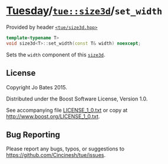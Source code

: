 [Tuesday](../../../README.md)/[`tue::size3d`](../../headers/size3d.md)/`set_width`
==================================================================================
Provided by header [`<tue/size3d.hpp>`](../../headers/size3d.md)

```c++
template<typename T>
void size3d<T>::set_width(const T& width) noexcept;
```

Sets the `width` component of this [`size3d`](../../headers/size3d.md).

License
-------
Copyright Jo Bates 2015.

Distributed under the Boost Software License, Version 1.0.

See accompanying file [LICENSE_1_0.txt](../../../LICENSE_1_0.txt) or copy at
http://www.boost.org/LICENSE_1_0.txt.

Bug Reporting
-------------
Please report any bugs, typos, or suggestions to
https://github.com/Cincinesh/tue/issues.

